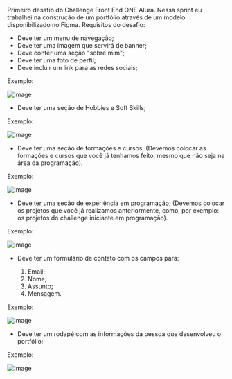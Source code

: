 Primeiro desafio do Challenge Front End ONE Alura. Nessa sprint eu trabalhei na construção de um portfólio através de um modelo disponibilizado no Figma. Requisitos do desafio:

- Deve ter um menu de navegação;
- Deve ter uma imagem que servirá de banner;
- Deve conter uma seção "sobre mim";
- Deve ter uma foto de perfil;
- Deve incluir um link para as redes sociais; 

Exemplo:

![image](https://user-images.githubusercontent.com/110065828/200061843-d595c423-8d6e-4d29-9462-ae1e08a80136.png)


- Deve ter uma seção de Hobbies e Soft Skills; 

Exemplo:

![image](https://user-images.githubusercontent.com/110065828/200061873-63bf4fea-86d0-4b8c-8d88-0d01b2302175.png)


- Deve ter uma seção de formações e cursos; (Devemos colocar as formações e cursos que você já tenhamos feito, mesmo que não seja na área da programação). 

Exemplo:

![image](https://user-images.githubusercontent.com/110065828/200061941-af2491a5-84ea-4822-8189-88212340d602.png)


- Deve ter uma seção de experiência em programação; (Devemos colocar os projetos que você já realizamos anteriormente, como, por exemplo: os projetos do challenge iniciante em programação).

Exemplo:

![image](https://user-images.githubusercontent.com/110065828/200061970-531fc52b-b868-459b-84ae-f60521dd6c8a.png)


- Deve ter um formulário de contato com os campos para:

     1) Email;
     2) Nome;
     3) Assunto;
     4) Mensagem.
     
Exemplo: 
     
![image](https://user-images.githubusercontent.com/110065828/200062040-0ee09d27-3434-49ff-b1c9-dbe6d16d35a8.png)

     
- Deve ter um rodapé com as informações da pessoa que desenvolveu o portfólio; 

Exemplo:

![image](https://user-images.githubusercontent.com/110065828/200062169-157a514d-ae68-4183-854d-d6456386f41a.png)
